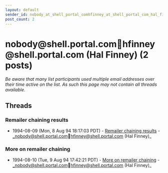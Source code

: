 ```yaml
---
layout: default
sender_id: nobody_at_shell_portal_comhfinney_at_shell_portal_com_hal_finney_
post_count: 2
---
```


# nobody<span>@</span>shell.portal.comhfinney<span>@</span>shell.portal.com (Hal Finney) (2 posts)

_Be aware that many list participants used multiple email addresses over their time active on the list. As such this page may not contain all threads available._

## Threads

### Remailer chaining results
+ 1994-08-09 (Mon, 8 Aug 94 18:17:03 PDT) - [Remailer chaining results](/archive/1994/08/e7ee346796e30726ec53b3fff5072918a29080a33e83dfdf3c05c0bd1aacc10b) - _nobody@shell.portal.comhfinney@shell.portal.com (Hal Finney)_

### More on remailer chaining
+ 1994-08-10 (Tue, 9 Aug 94 17:42:21 PDT) - [More on remailer chaining](/archive/1994/08/a5aa1ad180e583e2b1299c12dd26d4e64d447333333c38a1b6094b3674b02b15) - _nobody@shell.portal.comhfinney@shell.portal.com (Hal Finney)_

